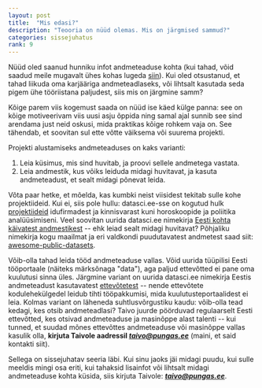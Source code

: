 ```yaml
---
layout: post
title:  "Mis edasi?"
description: "Teooria on nüüd olemas. Mis on järgmised sammud?"
categories: sissejuhatus
rank: 9
---
```


Nüüd oled saanud hunniku infot andmeteaduse kohta (kui tahad, võid saadud meile mugavalt ühes kohas lugeda [siin](/sissejuhatus)). Kui oled otsustanud, et tahad liikuda oma karjääriga andmeteadlaseks, või lihtsalt kasutada seda pigem ühe tööriistana paljudest, siis mis on järgmine samm?

Kõige parem viis kogemust saada on nüüd ise käed külge panna: see on kõige motiveerivam viis uusi asju õppida ning samal ajal sunnib see sind arendama just neid oskusi, mida praktikas kõige rohkem vaja on. See tähendab, et soovitan sul ette võtte väiksema või suurema projekti.

Projekti alustamiseks andmeteaduses on kaks varianti:
1. Leia küsimus, mis sind huvitab, ja proovi sellele andmetega vastata.
2. Leia andmestik, kus võiks leiduda midagi huvitavat, ja kasuta andmeteadust, et sealt midagi põnevat leida.

Võta paar hetke, et mõelda, kas kumbki neist viisidest tekitab sulle kohe projektiideid. Kui ei, siis pole hullu: datasci.ee-sse on kogutud hulk [projektiideid](/projektiideed) idufirmadest ja kinnisvarast kuni horoskoopide ja poliitika analüüsimiseni. Veel soovitan uurida datasci.ee nimekirja [Eesti kohta käivatest andmestikest](/ressursid/#andmestikud) -- ehk leiad sealt midagi huvitavat? Põhjaliku nimekirja kogu maailmat ja eri valdkondi puudutavatest andmetest saad siit: [awesome-public-datasets](https://github.com/caesar0301/awesome-public-datasets).

Võib-olla tahad leida tööd andmeteaduse vallas. Võid uurida tüüpilisi Eesti tööportaale (näiteks märksõnaga "data"), aga paljud ettevõtted ei pane oma kuulutusi sinna üles. Järgmine variant on uurida datasci.ee nimekirja Eestis andmeteadust kasutavatest [ettevõtetest](/ressursid/#eestis-tegutsevad-ettevõtted) -- nende ettevõtete kodulehekülgedel leidub tihti tööpakkumisi, mida kuulutusteportaalidest ei leia. Kolmas variant on läheneda suhtlusvõrgustiku kaudu: võib-olla tead kedagi, kes otsib andmeteadlasi? Taivo juurde pöörduvad regulaarselt Eesti ettevõtted, kes otsivad andmeteaduse ja masinõppe alast talenti -- kui tunned, et suudad mõnes ettevõttes andmeteaduse või masinõppe vallas kasulik olla, **kirjuta Taivole aadressil *taivo@pungas.ee*** (maini, et said kontakti siit).

Sellega on sissejuhatav seeria läbi. Kui sinu jaoks jäi midagi puudu, kui sulle meeldis mingi osa eriti, kui tahaksid lisainfot või lihtsalt midagi andmeteaduse kohta küsida, siis kirjuta Taivole: ***taivo@pungas.ee***.
